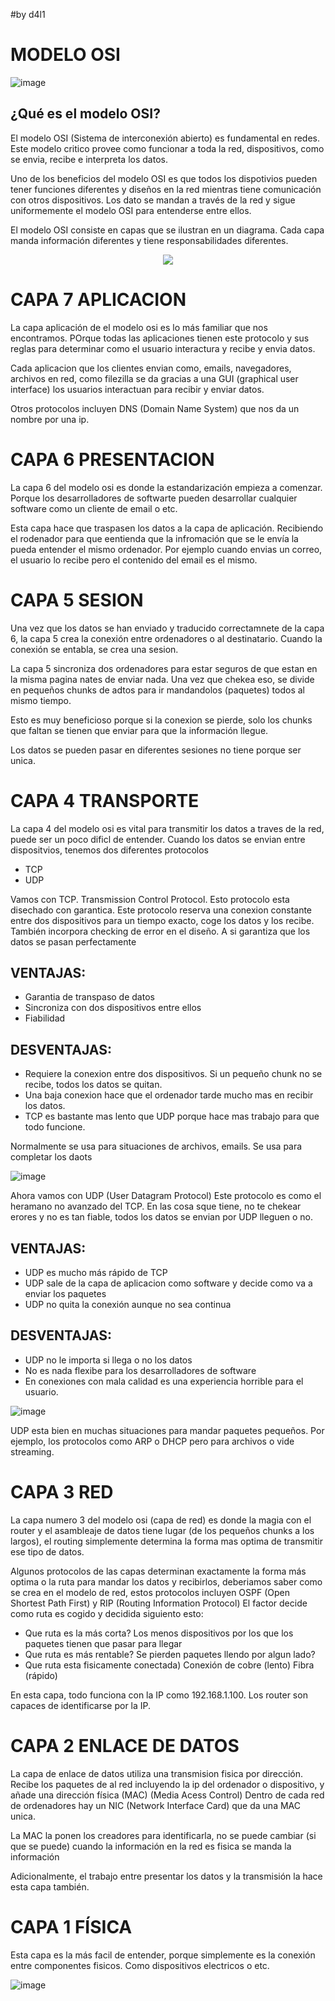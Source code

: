 #by d4l1

# MODELO OSI

![image](https://github.com/user-attachments/assets/b1907774-e3a1-41b6-b2a5-74afdc7cf3b5)


## ¿Qué es el modelo OSI?

El modelo OSI (Sistema de interconexión abierto) es fundamental en redes. Este modelo critico provee como funcionar a toda la red, dispositivos, como se envia, recibe e interpreta los datos.

Uno de los beneficios del modelo OSI es que todos los dispotivios pueden tener funciones diferentes y diseños en la red mientras tiene comunicación con otros dispositivos. Los dato se mandan a través de la red y sigue uniformemente el modelo OSI para entenderse entre ellos.

El modelo OSI consiste en capas que se ilustran en un diagrama. Cada capa manda información diferentes y tiene responsabilidades diferentes.

<p align="center" ><img src="https://github.com/user-attachments/assets/cd3b326f-e833-4255-a9c5-7b7dccc66ec7"></p>
 
# CAPA 7 APLICACION

La capa aplicación de el modelo osi es lo más familiar que nos encontramos. POrque todas las aplicaciones tienen este protocolo y sus reglas para determinar como el usuario interactura y recibe y envia datos.

Cada aplicacion que los clientes envian como, emails, navegadores, archivos en red, como filezilla se da gracias a una GUI (graphical user interface) los usuarios interactuan para recibir y enviar datos.

Otros protocolos incluyen DNS (Domain Name System) que nos da un nombre por una ip.

# CAPA 6 PRESENTACION

La capa 6 del modelo osi es donde la estandarización empieza a comenzar. Porque los desarrolladores de softwarte pueden desarrollar cualquier software como un cliente de email o etc.

Esta capa hace que traspasen los datos a la capa de aplicación. Recibiendo el rodenador para que eentienda que la infromación que se le envía la pueda entender el mismo ordenador. Por ejemplo cuando envias un correo, el usuario lo recibe pero el contenido del email es el mismo.

# CAPA 5 SESION

Una vez que los datos se han enviado y traducido correctamnete de la capa 6, la capa 5 crea la conexión entre ordenadores o al destinatario. Cuando la conexión se entabla, se crea una sesion.

La capa 5 sincroniza dos ordenadores para estar seguros de que estan en la misma pagina nates de enviar nada. Una vez que chekea eso, se divide en pequeños chunks de adtos para ir mandandolos (paquetes) todos al mismo tiempo.

Esto es muy beneficioso porque si la conexion se pierde, solo los chunks que faltan se tienen que enviar para que la información llegue.

Los datos se pueden pasar en diferentes sesiones no tiene porque ser unica.

# CAPA 4 TRANSPORTE

La capa 4 del modelo osi es vital para transmitir los datos a traves de la red, puede ser un poco dificl de entender. Cuando los datos se envian entre dispositvios, tenemos dos diferentes protocolos

- TCP
- UDP

Vamos con TCP. Transmission Control Protocol. Esto protocolo esta disechado con garantica. Este protocolo reserva una conexion constante entre dos dispositivos para un tiempo exacto, coge los datos y los recibe.
También incorpora checking de error en el diseño. A si garantiza que los datos se pasan perfectamente

## VENTAJAS:

- Garantia de transpaso de datos
- Sincroniza con dos dispositivos entre ellos
- Fiabilidad

## DESVENTAJAS:

- Requiere la conexion entre dos dispositivos. Si un pequeño chunk no se recibe, todos los datos se quitan.
- Una baja conexion hace que el ordenador tarde mucho mas en recibir los datos.
- TCP es bastante mas lento que UDP porque hace mas trabajo para que todo funcione.

Normalmente se usa para situaciones de archivos, emails. Se usa para completar los daots

![image](https://github.com/user-attachments/assets/a7191feb-978f-4682-afb3-103a7718f05f)

Ahora vamos con UDP (User Datagram Protocol) Este protocolo es como el heramano no avanzado del TCP. En las cosa sque tiene, no te chekear erores y no es tan fiable, todos los datos se envian por UDP lleguen o no. 

## VENTAJAS:

- UDP es mucho más rápido de TCP
- UDP sale de la capa de aplicacion como software y decide como va a enviar los paquetes
- UDP no quita la conexión aunque no sea continua

## DESVENTAJAS:

- UDP no le importa si llega o no los datos
- No es nada flexibe para los desarrolladores de software
- En conexiones con mala calidad es una experiencia horrible para el usuario.

![image](https://github.com/user-attachments/assets/22003126-1c78-48c0-94e4-5efb806276fa)

UDP esta bien en muchas situaciones para mandar paquetes pequeños. Por ejemplo, los protocolos como ARP o DHCP pero para archivos o vide streaming.

# CAPA 3 RED

La capa numero 3 del modelo osi (capa de red) es donde la magia con el router y el asambleaje de datos tiene lugar (de los pequeños chunks a los largos), el routing simplemente determina la forma mas optima de transmitir ese tipo de datos.

Algunos protocolos de las capas determinan exactamente la forma más optima o la ruta para mandar los datos y recibirlos, deberiamos saber como se crea en el modelo de red, estos protocolos incluyen OSPF (Open Shortest Path First) y RIP (Routing Information Protocol) El factor decide como ruta es cogido  y decidida siguiento esto:

- Que ruta es la más corta? Los menos dispositivos por los que los paquetes tienen que pasar para llegar
- Que ruta es más rentable? Se pierden paquetes llendo por algun lado?
- Que ruta esta fisicamente conectada) Conexión de cobre (lento) Fibra (rápido)

En esta capa, todo funciona con la IP como 192.168.1.100. Los router son capaces de identificarse por la IP.

# CAPA 2 ENLACE DE DATOS

La capa de enlace de datos utiliza una transmision fisica por dirección. Recibe los paquetes de al red incluyendo la ip del ordenador o dispositivo, y añade una dirección física (MAC) (Media Acess Control) Dentro de cada red de ordenadores hay un NIC (Network Interface Card) que da una MAC unica.

La MAC la ponen los creadores para identificarla, no se puede cambiar (si que se puede) cuando la información en la red es fisica se manda la información

Adicionalmente, el trabajo entre presentar los datos y la transmisión la hace esta capa también.

# CAPA 1 FÍSICA

Esta capa es la más facil de entender, porque simplemente es la conexión entre componentes fisicos. Como dispositivos electricos o etc. 

![image](https://github.com/user-attachments/assets/c3e2cf0c-3bcf-4a50-9add-895394e2363e)

